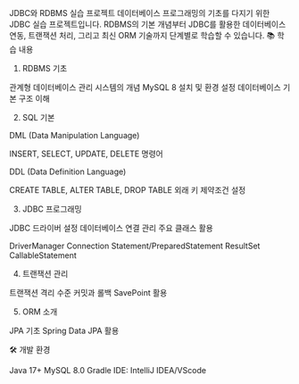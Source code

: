 JDBC와 RDBMS 실습 프로젝트
데이터베이스 프로그래밍의 기초를 다지기 위한 JDBC 실습 프로젝트입니다. RDBMS의 기본 개념부터 JDBC를 활용한 데이터베이스 연동, 트랜잭션 처리, 그리고 최신 ORM 기술까지 단계별로 학습할 수 있습니다.
📚 학습 내용
1. RDBMS 기초

관계형 데이터베이스 관리 시스템의 개념
MySQL 8 설치 및 환경 설정
데이터베이스 기본 구조 이해

2. SQL 기본

DML (Data Manipulation Language)

INSERT, SELECT, UPDATE, DELETE 명령어


DDL (Data Definition Language)

CREATE TABLE, ALTER TABLE, DROP TABLE
외래 키 제약조건 설정



3. JDBC 프로그래밍

JDBC 드라이버 설정
데이터베이스 연결 관리
주요 클래스 활용

DriverManager
Connection
Statement/PreparedStatement
ResultSet
CallableStatement



4. 트랜잭션 관리

트랜잭션 격리 수준
커밋과 롤백
SavePoint 활용

5. ORM 소개

JPA 기초
Spring Data JPA 활용

🛠 개발 환경

Java 17+
MySQL 8.0
Gradle
IDE: IntelliJ IDEA/VScode

